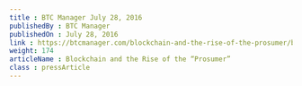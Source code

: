```yaml
---
title : BTC Manager July 28, 2016
publishedBy : BTC Manager
publishedOn : July 28, 2016
link : https://btcmanager.com/blockchain-and-the-rise-of-the-prosumer/blockchain-and-the-rise-of-the-prosumer/
weight: 174
articleName : Blockchain and the Rise of the “Prosumer”
class : pressArticle
---
```


